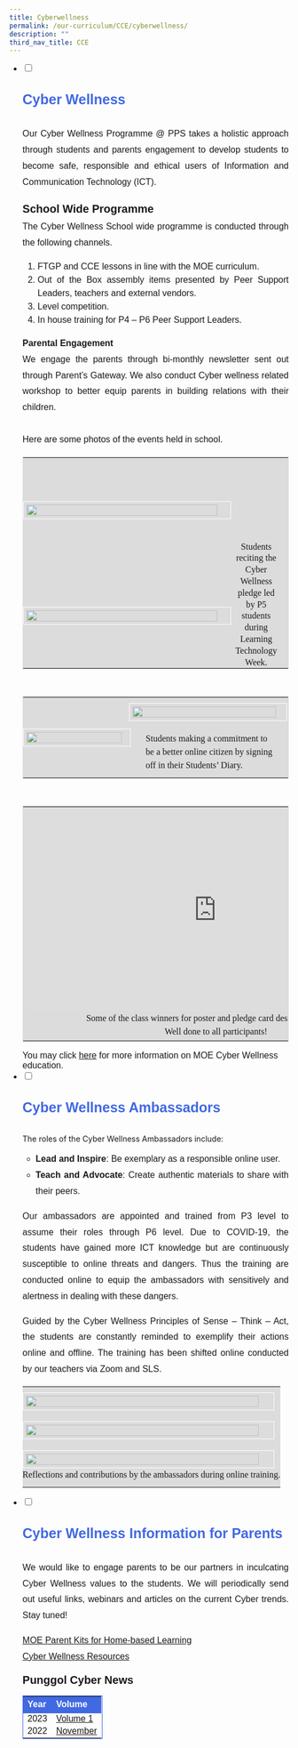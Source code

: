 ```yaml
---
title: Cyberwellness
permalink: /our-curriculum/CCE/cyberwellness/
description: ""
third_nav_title: CCE
---
```

<ul class="jekyllcodex_accordion">
  <li>
    <input id="accordion1" type="checkbox">
		<label for="accordion1"><p style="font-family:Arial; font-size:25px; font-weight:bold; color:royalblue; line-height:1.8">Cyber Wellness</p></label>
    <div>
			<p style="font-family:Arial; font-size:16px; text-align:justify; line-height:1.8">Our Cyber Wellness Programme @ PPS takes a holistic approach through students and parents engagement to develop students to become safe, responsible and ethical users of Information and Communication Technology (ICT).</p>
<div style="font-family:arial; font-size:20px; font-weight:bold; line-height:1.8">School Wide Programme</div>
<div style="font-family:Arial; font-size:16px; text-align:justify; line-height:1.8">The Cyber Wellness School wide programme is conducted through the following channels.</div>
<ol style="font-family:Arial; font-size:16px; text-align:justify; line-height:1.8">
<li style="font-family:Arial; font-size:16px; line-height:1.5">FTGP and CCE lessons in line with the MOE curriculum.</li>
<li style="font-family:Arial; font-size:16px; line-height:1.5">Out of the Box assembly items presented by Peer Support Leaders, teachers and external vendors.</li>
<li style="font-family:Arial; font-size:16px; line-height:1.5">Level competition.</li>
<li style="font-family:Arial; font-size:16px; line-height:1.5">In house training for P4 – P6 Peer Support Leaders.</li>
</ol>

<p style="font-family:Arial; font-size:16px; text-align:justify; line-height:1.8"><strong>Parental Engagement</strong><br>We engage the parents through bi-monthly newsletter sent out through Parent’s Gateway. We also conduct Cyber wellness related workshop to better equip parents in building relations with their children.<br><br>
Here are some photos of the events held in school.</p>
<table style="border:1px solid Gainsboro">
	<tbody><tr>
		<td style="padding:10px 0px 10px 0px; background-color:Gainsboro" width="80%"><img style="width:95%; border:1px solid white; padding:5px" src="/images/class%20pledge%201.jpeg"></td>
		<td style="font-family:cursive; font-size:16px; line-height:1.3; text-align:center; padding:150px 20px 0px 1px; background-color:Gainsboro" rowspan="2">Students reciting the Cyber Wellness pledge led by P5 students during Learning Technology Week.</td>
	</tr>
	<tr>
		<td style="padding:10px 0px 10px 0px; background-color:Gainsboro"><img style="width:95%; border:1px solid white; padding:5px" src="/images/class%20pledge%202.jpeg"></td>
	</tr>
	</tbody></table><br>
	<table style="border:1px solid Gainsboro"><tbody><tr>
	<td style="padding:10px 0px 10px 0px; background-color:Gainsboro; border:0px solid white" width="40%" rowspan="2"><img style="width:95%; border:1px solid white; padding:5px" src="/images/class%20pledge%204.jpeg"></td>
	<td style="padding:10px 0px 10px 0px; background-color:Gainsboro; border:0px solid white" width="60%"><img style="width:95%; border:1px solid white; padding:5px" src="/images/class%20pledge%203.jpeg"><div style="padding:20px 20px 0px 30px; font-family:cursive; font-size:16px; line-height:1.5; background-color:Gainsboro">Students making a commitment to be a better online citizen by signing off in their Students’ Diary.</div></td>
		</tr></tbody></table><br>
<table style="border:1px solid Gainsboro"><tbody><tr>
	<td style="background-color:Gainsboro"><iframe allowfullscreen="true" height="366" width="680" frameborder="0" src="https://docs.google.com/presentation/d/e/2PACX-1vR-e7nLtyjxLQRtzdukpV04BVbjnR8pArFA-sIQpuTQISPpIgYtFiw399DrS2vxE3NIwVtiHUj2lqS2/embed?start=false&amp;loop=false&amp;delayms=3000"></iframe><div style="font-family:cursive; font-size:16px; line-height:1.5; text-align:center">Some of the class winners for poster and pledge card design competition. <br>Well done to all participants!</div></td>
	</tr></tbody></table>
		
<div style="font-family:Arial; font-size:16px">You may click <a href="https://www.moe.gov.sg/education-in-sg/our-programmes/cyber-wellness">here</a> for more information on MOE Cyber Wellness education.</div>
    </div>
	</li>
	<li>
    <input id="accordion2" type="checkbox">
    <label for="accordion2"><p style="font-family:Arial; font-size:25px; font-weight:bold; color:royalblue; line-height:1.8">Cyber Wellness Ambassadors</p></label>
    <div>
      <p dir="ltr">The roles of the Cyber Wellness Ambassadors include:</p>
<ul>
<li style="font-family:Arial; font-size:16px; text-align:justify; line-height:1.8"><strong>Lead and Inspire</strong>:&nbsp;Be exemplary as a responsible online user.</li>
<li style="font-family:Arial; font-size:16px; text-align:justify; line-height:1.8"><strong>Teach and Advocate</strong>:&nbsp;Create authentic materials to share with their peers.</li>
</ul>
<p style="font-family:Arial; font-size:16px; text-align:justify; line-height:1.8">Our ambassadors are appointed and trained from P3 level to assume their roles through P6 level. Due to COVID-19, the students have gained more ICT knowledge but are continuously susceptible to online threats and dangers. Thus the training are conducted online to equip the ambassadors with sensitively and alertness in dealing with these dangers.</p>
<p style="font-family:Arial; font-size:16px; text-align:justify; line-height:1.8">Guided by the Cyber Wellness Principles of Sense – Think – Act, the students are constantly reminded to exemplify their actions online and offline. The training has been shifted online conducted by our teachers via Zoom and SLS.</p>
				<table>
					<tbody><tr>
						<td style="padding:10px 0px 10px 0px; background-color:Gainsboro; border:0px solid white"><img src="/images/training%201.jpeg" style="width:95%; border:1px solid white; padding:5px"></td>
					</tr><tr>
						<td style="padding:10px 0px 10px 0px; background-color:Gainsboro; border:0px solid white"><img src="/images/training%202.jpeg" style="width:95%; border:1px solid white; padding:5px"></td>
					</tr>
					<tr>
			<td style="padding:10px 0px 10px 0px; background-color:Gainsboro; border:0px solid white"><img src="/images/training%203.jpeg" style="width:95%; border:1px solid white; padding:5px"><div style="font-family:cursive; font-size:16px; line-height:1.5; text-align:center">Reflections and contributions by the ambassadors during online training.</div></td>
    </tr>
		</tbody></table>
	</div></li>
	<li>
    <input id="accordion3" type="checkbox">
	<label for="accordion3"><p style="font-family:Arial; font-size:25px; font-weight:bold; color:royalblue; line-height:1.8">Cyber Wellness Information for Parents</p></label>
    <div>
      <p style="font-family:Arial; font-size:16px; text-align:justify; line-height:1.8">We would like to engage parents to be our partners in inculcating Cyber Wellness values to the students. We will periodically send out useful links, webinars and articles on the current Cyber trends. Stay tuned!</p>
<p style="font-family:Arial; font-size:16px; text-align:justify; line-height:1.8">
	<a href="/our-curriculum/home-based-learning/">MOE Parent Kits for Home-based Learning</a><br>
	<a href="/files/cce/CyberWellness/CyberWellnessResource.pdf" target="_blank">Cyber Wellness Resources</a></p>

<div colspan="2" style="font-family:Arial; font-size:20px; font-weight:bold">Punggol Cyber News</div>
<table style="width:30%; border:1px solid royalblue">
	<tbody><tr style="font-weight:bold; line-height:1.3; background-color:royalblue">
			<td style="font-family:Arial; font-size:16px; line-height:1.5; color:white">Year</td>
			<td style="font-family:Arial; font-size:16px; line-height:1.5; color:white">Volume</td>
		</tr>
		<tr>
			<td style="font-family:Arial; font-size:16px; border: 0px solid black; line-height:1">2023</td>
			<td style="font-family:Arial; font-size:16px; border: 0px solid black; line-height:1"><a href="https://go.gov.sg/punggolcyberwellness" target="_blank">Volume 1</a></td>
		</tr>
		<tr>
		<td style="font-family:Arial; font-size:16px; border: 0px solid black; line-height:1">2022</td>
	<td style="font-family:Arial; font-size:16px; border: 0px solid black; line-height:1"><a href="/files/PPSCyberNews/2022/CN-Nov2022.pdf" target="_blank">November</a></td>
		</tr>
	</tbody></table>
    </div>
	</li>
</ul>